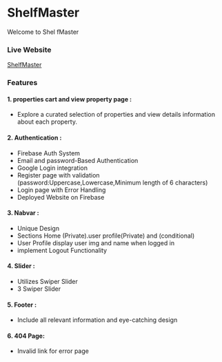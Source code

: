 # ShelfMaster

Welcome to Shel fMaster

### Live Website

[ShelfMaster](https://shelf-master-f5449.web.app)

### Features

#### 1. properties cart and view property page :

- Explore a curated selection of properties and view details information about each property.

#### 2. Authentication :

- Firebase Auth System
- Email and password-Based Authentication
- Google Login integration
- Register page with validation (password:Uppercase,Lowercase,Minimum length of 6 characters)
- Login page with Error Handling
- Deployed Website on Firebase

#### 3. Nabvar :

- Unique Design
- Sections Home (Private).user profile(Private) and (conditional)
- User Profile display user img and name when logged in
- implement Logout Functionality

#### 4. Slider :

- Utilizes Swiper Slider
- 3 Swiper Slider

#### 5. Footer :

- Include all relevant information and eye-catching design

#### 6. 404 Page:

- Invalid link for error page
